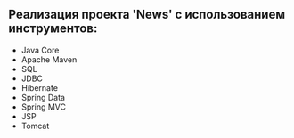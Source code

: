 ## Реализация проекта 'News' с использованием инструментов:

* Java Core
* Apache Maven
* SQL
* JDBC
* Hibernate
* Spring Data
* Spring MVC
* JSP
* Tomcat

